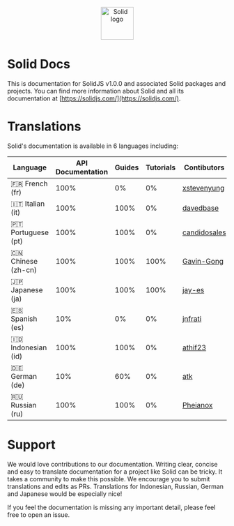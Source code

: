 <p align="center">
  <img width="75px" src="https://github.com/solidjs/solid-site/raw/master/src/assets/logo.png" alt="Solid logo">
</p>

# Solid Docs

This is documentation for SolidJS v1.0.0 and associated Solid packages and projects. You can find more information about Solid and all its documentation at [https://solidjs.com/](https://solidjs.com/).

# Translations

Solid's documentation is available in 6 languages including:

| Language           | API Documentation | Guides | Tutorials | Contibutors                                     |
| ------------------ | ----------------- | ------ | --------- | ----------------------------------------------- |
| 🇫🇷 French (fr)     | 100%              | 0%     | 0%        | [xstevenyung](https://github.com/xstevenyung)   |
| 🇮🇹 Italian (it)    | 100%              | 100%   | 0%        | [davedbase](https://github.com/davedbase)       |
| 🇵🇹 Portuguese (pt) | 100%              | 100%   | 0%        | [candidosales](https://github.com/candidosales) |
| 🇨🇳 Chinese (zh-cn) | 100%              | 100%   | 100%      | [Gavin-Gong](https://github.com/Gavin-Gong)     |
| 🇯🇵 Japanese (ja)   | 100%              | 100%   | 100%      | [jay-es](https://github.com/jay-es)             |
| 🇪🇸 Spanish (es)    | 10%               | 0%     | 0%        | [jnfrati](https://github.com/jnfrati)           |
| 🇮🇩 Indonesian (id) | 100%              | 100%   | 0%        | [athif23](https://github.com/athif23)           |
| 🇩🇪 German (de)     | 10%               | 60%    | 0%        | [atk](https://github.com/atk)                   |
| 🇷🇺 Russian (ru)    | 100%              | 100%   | 0%        | [Pheianox](https://github.com/pheianox)         |

# Support

We would love contributions to our documentation. Writing clear, concise and easy to translate documentation for a project like Solid can be tricky. It takes a community to make this possible. We encourage you to submit translations and edits as PRs. Translations for Indonesian, Russian, German and Japanese would be especially nice!

If you feel the documentation is missing any important detail, please feel free to open an issue.
